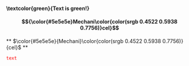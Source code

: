 #### \textcolor{green}{Text is green!}

#### $${\color{#5e5e5e}Mechani\color{color(srgb 0.4522 0.5938 0.7756)}cel}$$

** $\color{#5e5e5e}{Mechani}\color{color(srgb 0.4522 0.5938 0.7756)}{cel}$ **

<code style="color : red">text</code>

